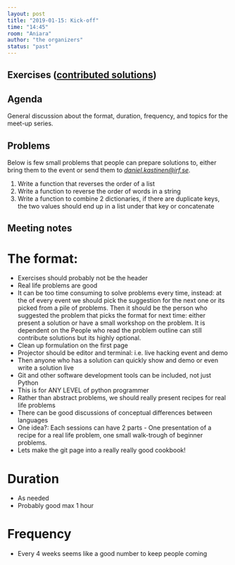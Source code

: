 ```yaml
---
layout: post
title: "2019-01-15: Kick-off"
time: "14:45"
room: "Aniara"
author: "the organizers"
status: "past"
---
```


## Exercises ([contributed solutions](https://github.com/danielk333/python-open-mike/tree/gh-pages/solutions/1))


## Agenda
General discussion about the format, duration, frequency, and topics for the meet-up series. 


## Problems
Below is few small problems that people can prepare solutions to, either bring them to the event or send them to *daniel.kastinen@irf.se*.
1. Write a function that reverses the order of a list
2. Write a function to reverse the order of words in a string
3. Write a function to combine 2 dictionaries, if there are duplicate keys, the two values should end up in a list under that key or concatenate


## Meeting notes

# The format:
 * Exercises should probably not be the header
 * Real life problems are good
 * It can be too time consuming to solve problems every time, instead: at the of every event we should pick the suggestion for the next one or its picked from a pile of problems. Then it should be the person who suggested the problem that picks the format for next time: either present a solution or have a small workshop on the problem. It is dependent on the  People who read the problem outline can still contribute solutions but its highly optional. 
 * Clean up formulation on the first page
 * Projector should be editor and terminal: i.e. live hacking event and demo
 * Then anyone who has a solution can quickly show and demo or even write a solution live
 * Git and other software development tools can be included, not just Python
 * This is for ANY LEVEL of python programmer
 * Rather than abstract problems, we should really present recipes for real life problems
 * There can be good discussions of conceptual differences between languages
 * One idea?: Each sessions can have 2 parts - One presentation of a recipe for a real life problem, one small walk-trough of beginner problems.
 * Lets make the git page into a really really good cookbook! 

# Duration
 * As needed
 * Probably good max 1 hour

# Frequency
 * Every 4 weeks seems like a good number to keep people coming